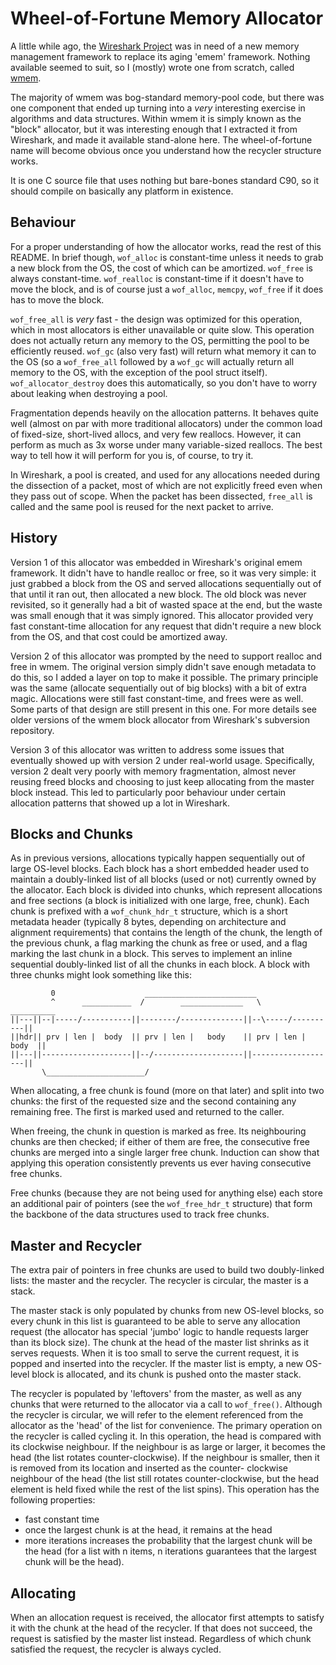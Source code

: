 Wheel-of-Fortune Memory Allocator
=================================

A little while ago, the [Wireshark Project](https://www.wireshark.org/) was in
need of a new memory management framework to replace its aging 'emem' framework.
Nothing available seemed to suit, so I (mostly) wrote one from scratch, called
[wmem](https://anonsvn.wireshark.org/viewvc/trunk/doc/README.wmem?view=markup).

The majority of wmem was bog-standard memory-pool code, but there was one
component that ended up turning into a *very* interesting exercise in
algorithms and data structures. Within wmem it is simply known as the "block"
allocator, but it was interesting enough that I extracted it from Wireshark,
and made it available stand-alone here. The wheel-of-fortune name will become
obvious once you understand how the recycler structure works.

It is one C source file that uses nothing but bare-bones standard C90, so it
should compile on basically any platform in existence.

Behaviour
---------

For a proper understanding of how the allocator works, read the rest of this
README. In brief though, `wof_alloc` is constant-time unless it needs to grab a
new block from the OS, the cost of which can be amortized. `wof_free` is always
constant-time. `wof_realloc` is constant-time if it doesn't have to move the
block, and is of course just a `wof_alloc`, `memcpy`, `wof_free` if it does has to move the
block.

`wof_free_all` is *very* fast - the design was optimized for this operation,
which in most allocators is either unavailable or quite slow. This operation
does not actually return any memory to the OS, permitting the pool to be
efficiently reused. `wof_gc` (also very fast) will return what memory it can to
the OS (so a `wof_free_all` followed by a `wof_gc` will actually return all
memory to the OS, with the exception of the pool struct itself).
`wof_allocator_destroy` does this automatically, so you don't have to worry
about leaking when destroying a pool.

Fragmentation depends heavily on the allocation patterns. It behaves quite well
(almost on par with more traditional allocators) under the common load of
fixed-size, short-lived allocs, and very few reallocs. However, it can perform
as much as 3x worse under many variable-sized reallocs. The best way to tell how
it will perform for you is, of course, to try it.

In Wireshark, a pool is created, and used for any allocations needed during the
dissection of a packet, most of which are not explicitly freed even when they
pass out of scope. When the packet has been dissected, `free_all` is called and
the same pool is reused for the next packet to arrive.

History
-------

Version 1 of this allocator was embedded in Wireshark's original emem framework.
It didn't have to handle realloc or free, so it was very simple: it just grabbed
a block from the OS and served allocations sequentially out of that until it
ran out, then allocated a new block. The old block was never revisited, so
it generally had a bit of wasted space at the end, but the waste was
small enough that it was simply ignored. This allocator provided very fast
constant-time allocation for any request that didn't require a new block from
the OS, and that cost could be amortized away.

Version 2 of this allocator was prompted by the need to support realloc and
free in wmem. The original version simply didn't save enough metadata to do
this, so I added a layer on top to make it possible. The primary principle
was the same (allocate sequentially out of big blocks) with a bit of extra
magic. Allocations were still fast constant-time, and frees were as well.
Some parts of that design are still present in this one. For more
details see older versions of the wmem block allocator from Wireshark's
subversion repository.

Version 3 of this allocator was written to address some issues that
eventually showed up with version 2 under real-world usage. Specifically,
version 2 dealt very poorly with memory fragmentation, almost never reusing
freed blocks and choosing to just keep allocating from the master block
instead. This led to particularly poor behaviour under certain allocation
patterns that showed up a lot in Wireshark.

Blocks and Chunks
-----------------

As in previous versions, allocations typically happen sequentially out of
large OS-level blocks. Each block has a short embedded header used to
maintain a doubly-linked list of all blocks (used or not) currently owned by
the allocator. Each block is divided into chunks, which represent allocations
and free sections (a block is initialized with one large, free, chunk). Each
chunk is prefixed with a `wof_chunk_hdr_t` structure, which is a short
metadata header (typically 8 bytes, depending on architecture and alignment
requirements) that contains the length of the chunk, the length of the previous
chunk, a flag marking the chunk as free or used, and a flag marking the last
chunk in a block. This serves to implement an inline sequential doubly-linked
list of all the chunks in each block. A block with three chunks might look
something like this:

```
         0                    _________________________
         ^      ___________  /        ______________   \       __________
||---||--|-----/-----------||--------/--------------||--\-----/----------||
||hdr|| prv | len |  body  || prv | len |   body    || prv | len | body  ||
||---||--------------------||--/--------------------||-------------------||
       \______________________/
```

When allocating, a free chunk is found (more on that later) and split into
two chunks: the first of the requested size and the second containing any
remaining free. The first is marked used and returned to the caller.

When freeing, the chunk in question is marked as free. Its neighbouring
chunks are then checked; if either of them are free, the consecutive free
chunks are merged into a single larger free chunk. Induction can show that
applying this operation consistently prevents us ever having consecutive
free chunks.

Free chunks (because they are not being used for anything else) each store an
additional pair of pointers (see the `wof_free_hdr_t` structure) that form
the backbone of the data structures used to track free chunks.

Master and Recycler
-------------------

The extra pair of pointers in free chunks are used to build two doubly-linked
lists: the master and the recycler. The recycler is circular, the master is
a stack.

The master stack is only populated by chunks from new OS-level blocks,
so every chunk in this list is guaranteed to be able to serve any allocation
request (the allocator has special 'jumbo' logic to handle requests larger than
its block size). The chunk at the head of the master list shrinks as it serves
requests. When it is too small to serve the current request, it is popped and
inserted into the recycler. If the master list is empty, a new OS-level block
is allocated, and its chunk is pushed onto the master stack.

The recycler is populated by 'leftovers' from the master, as well as any
chunks that were returned to the allocator via a call to `wof_free()`. Although
the recycler is circular, we will refer to the element referenced from the
allocator as the 'head' of the list for convenience. The primary operation on
the recycler is called cycling it. In this operation, the head is compared
with its clockwise neighbour. If the neighbour is as large or larger, it
becomes the head (the list rotates counter-clockwise). If the neighbour is
smaller, then it is removed from its location and inserted as the counter-
clockwise neighbour of the head (the list still rotates counter-clockwise,
but the head element is held fixed while the rest of the list spins). This
operation has the following properties:
 - fast constant time
 - once the largest chunk is at the head, it remains at the head
 - more iterations increases the probability that the largest chunk will be
   the head (for a list with n items, n iterations guarantees that the
   largest chunk will be the head).

Allocating
----------

When an allocation request is received, the allocator first attempts to
satisfy it with the chunk at the head of the recycler. If that does not
succeed, the request is satisfied by the master list instead. Regardless of
which chunk satisfied the request, the recycler is always cycled.

